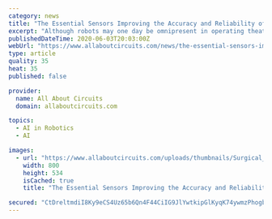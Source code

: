 ```yaml
---
category: news
title: "The Essential Sensors Improving the Accuracy and Reliability of Surgical Robots"
excerpt: "Although robots may one day be omnipresent in operating theatres, speaking to AAC, EU Automation’s Mark Howard says that we are still “years away” from seeing this."
publishedDateTime: 2020-06-03T20:03:00Z
webUrl: "https://www.allaboutcircuits.com/news/the-essential-sensors-improving-the-accuracy-and-reliability-of-surgical-robots/"
type: article
quality: 35
heat: 35
published: false

provider:
  name: All About Circuits
  domain: allaboutcircuits.com

topics:
  - AI in Robotics
  - AI

images:
  - url: "https://www.allaboutcircuits.com/uploads/thumbnails/Surgical_robots_room.jpg"
    width: 800
    height: 534
    isCached: true
    title: "The Essential Sensors Improving the Accuracy and Reliability of Surgical Robots"

secured: "CtDreltmdiI8Ky9eCS4Uz65b6Qn4F44CiIG9JlYwtkipGlKyqK74ywmzPhogbaBnXtQt/j9eoeO1gW6BALJQsZvW5fMm/JP7+Sb2zFbjIAzNHAkhk1cyMieNNuSJFB2XQLm7tzfKrBuyp41s5ehpM5ebY9QaLkZqu5IYVsF1THYQP2o2QCIxea/BKhhQYuOn7n2qi6coWAqiOFOsSGuKHKxWReDtrKTnhk/R8XSZaLjWdwtdUYvPTLZ+mBPwwoPegIRAkgPVmWo+THxM1KbL6V5olfFweW+AeFB24/jwtD3zEh9q/7sS8Athh42IkfT4oz6PU8kHf+ku6fR2i8pY/aCOBq+xbQ4FTmgVHMxT9YIv50jKQI1bhNapC0xI30TZ6diaCTrS5p3UWlPaTOGh5BzX8npc62ZGaut05HmPnS453Lxan3YpLJKk1VSlGErWgqCwP1GejX3U8tFC8HjbJuobCXJR2LjfIM1cTZ7Fdcg=;QABZboa9g8tLFMpfGVxADA=="
---
```


